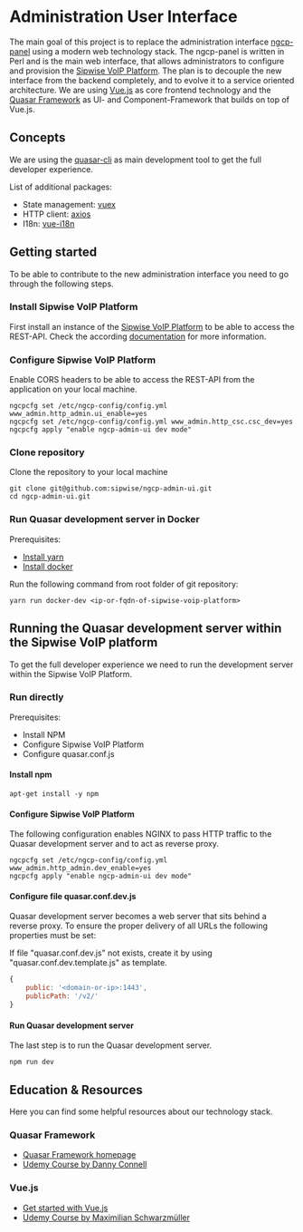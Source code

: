 # Administration User Interface
The main goal of this project is to replace the administration interface [ngcp-panel](https://github.com/sipwise/ngcp-panel) using a modern web technology stack.
The ngcp-panel is written in Perl and is the main web interface, that allows administrators to configure and provision the [Sipwise VoIP Platform](https://www.sipwise.org).
The plan is to decouple the new interface from the backend completely, and to evolve it to a service oriented architecture.
We are using [Vue.js](https://vuejs.org/v2/guide "What is Vue.js?") as core frontend technology and the [Quasar Framework](https://quasar.dev/introduction-to-quasar "What is Quasar?") as UI- and Component-Framework that builds on top of Vue.js.

## Concepts
We are using the [quasar-cli](https://quasar.dev/quasar-cli/installation) as main development tool to get the full developer experience.

List of additional packages:
* State management: [vuex](https://vuex.vuejs.org)
* HTTP client: [axios](https://github.com/axios/axios)
* I18n: [vue-i18n](https://github.com/kazupon/vue-i18n)

## Getting started
To be able to contribute to the new administration interface you need to go through the following steps.

### Install Sipwise VoIP Platform
First install an instance of the [Sipwise VoIP Platform](https://www.sipwise.org/products/spce/quickinstall "Installation Guide") to be able to access the REST-API. Check the according [documentation](https://www.sipwise.org/products/spce/documentation/) for more information.

### Configure Sipwise VoIP Platform
Enable CORS headers to be able to access the REST-API from the application on your local machine.

    ngcpcfg set /etc/ngcp-config/config.yml www_admin.http_admin.ui_enable=yes
    ngcpcfg set /etc/ngcp-config/config.yml www_admin.http_csc.csc_dev=yes
    ngcpcfg apply "enable ngcp-admin-ui dev mode"

### Clone repository
Clone the repository to your local machine

    git clone git@github.com:sipwise/ngcp-admin-ui.git
    cd ngcp-admin-ui.git

### Run Quasar development server in Docker

Prerequisites:
* [Install yarn](https://classic.yarnpkg.com/en/docs/install)
* [Install docker](https://docs.docker.com/get-docker)

Run the following command from root folder of git repository:

    yarn run docker-dev <ip-or-fqdn-of-sipwise-voip-platform>

## Running the Quasar development server within the Sipwise VoIP platform
To get the full developer experience we need to run the development server within the Sipwise VoIP Platform.

### Run directly
Prerequisites:
* Install NPM
* Configure Sipwise VoIP Platform
* Configure quasar.conf.js

#### Install npm

    apt-get install -y npm

#### Configure Sipwise VoIP Platform
The following configuration enables NGINX to pass HTTP traffic to the Quasar development server and to act as reverse proxy.

    ngcpcfg set /etc/ngcp-config/config.yml www_admin.http_admin.dev_enable=yes
    ngcpcfg apply "enable ngcp-admin-ui dev mode"

#### Configure file quasar.conf.dev.js
Quasar development server becomes a web server that sits behind a reverse proxy.
To ensure the proper delivery of all URLs the following properties must be set:

If file "quasar.conf.dev.js" not exists, create it by using "quasar.conf.dev.template.js" as template.

```javascript
{
    public: '<domain-or-ip>:1443',
    publicPath: '/v2/'
}
```

#### Run Quasar development server
The last step is to run the Quasar development server.

    npm run dev

## Education & Resources
Here you can find some helpful resources about our technology stack.


### Quasar Framework

* [Quasar Framework homepage](https://quasar.dev)
* [Udemy Course by Danny Connell](https://www.udemy.com/course/quasarframework)

### Vue.js

* [Get started with Vue.js](https://vuejs.org/v2/guide)
* [Udemy Course by Maximilian Schwarzmüller](https://www.udemy.com/course/vuejs-2-the-complete-guide)
